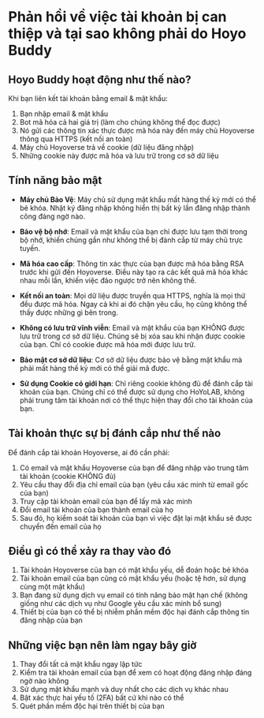 # Phản hồi về việc tài khoản bị can thiệp và tại sao không phải do Hoyo Buddy

## Hoyo Buddy hoạt động như thế nào?

Khi bạn liên kết tài khoản bằng email & mật khẩu:

1. Bạn nhập email & mật khẩu
2. Bot mã hóa cả hai giá trị (làm cho chúng không thể đọc được)
3. Nó gửi các thông tin xác thực được mã hóa này đến máy chủ Hoyoverse thông qua HTTPS (kết nối an toàn)
4. Máy chủ Hoyoverse trả về cookie (dữ liệu đăng nhập)
5. Những cookie này được mã hóa và lưu trữ trong cơ sở dữ liệu

## Tính năng bảo mật

- **Máy chủ Bảo Vệ**: Máy chủ sử dụng mật khẩu mất hàng thế kỷ mới có thể bẻ khóa. Nhật ký đăng nhập không hiển thị bất kỳ lần đăng nhập thành công đáng ngờ nào.

- **Bảo vệ bộ nhớ**: Email và mật khẩu của bạn chỉ được lưu tạm thời trong bộ nhớ, khiến chúng gần như không thể bị đánh cắp từ máy chủ trực tuyến.

- **Mã hóa cao cấp**: Thông tin xác thực của bạn được mã hóa bằng RSA trước khi gửi đến Hoyoverse. Điều này tạo ra các kết quả mã hóa khác nhau mỗi lần, khiến việc đảo ngược trở nên không thể.

- **Kết nối an toàn**: Mọi dữ liệu được truyền qua HTTPS, nghĩa là mọi thứ đều được mã hóa. Ngay cả khi ai đó chặn yêu cầu, họ cũng không thể thấy được những gì bên trong.

- **Không có lưu trữ vĩnh viễn**: Email và mật khẩu của bạn KHÔNG được lưu trữ trong cơ sở dữ liệu. Chúng sẽ bị xóa sau khi nhận được cookie của bạn. Chỉ có cookie được mã hóa mới được lưu trữ.

- **Bảo mật cơ sở dữ liệu**: Cơ sở dữ liệu được bảo vệ bằng mật khẩu mà phải mất hàng thế kỷ mới có thể giải mã được.

- **Sử dụng Cookie có giới hạn**: Chỉ riêng cookie không đủ để đánh cắp tài khoản của bạn. Chúng chỉ có thể được sử dụng cho HoYoLAB, không phải trung tâm tài khoản nơi có thể thực hiện thay đổi cho tài khoản của bạn.

## Tài khoản thực sự bị đánh cắp như thế nào

Để đánh cắp tài khoản Hoyoverse, ai đó cần phải:

1. Có email và mật khẩu Hoyoverse của bạn để đăng nhập vào trung tâm tài khoản (cookie KHÔNG đủ)
2. ​​Yêu cầu thay đổi địa chỉ email của bạn (yêu cầu xác minh từ email gốc của bạn)
3. Truy cập tài khoản email của bạn để lấy mã xác minh
4. Đổi email tài khoản của bạn thành email của họ
5. Sau đó, họ kiểm soát tài khoản của bạn vì việc đặt lại mật khẩu sẽ được chuyển đến email của họ

## Điều gì có thể xảy ra thay vào đó

1. Tài khoản Hoyoverse của bạn có mật khẩu yếu, dễ đoán hoặc bẻ khóa
2. Tài khoản email của bạn cũng có mật khẩu yếu (hoặc tệ hơn, sử dụng cùng một mật khẩu)
3. Bạn đang sử dụng dịch vụ email có tính năng bảo mật hạn chế (không giống như các dịch vụ như Google yêu cầu xác minh bổ sung)
4. Thiết bị của bạn có thể bị nhiễm phần mềm độc hại đánh cắp thông tin đăng nhập của bạn

## Những việc bạn nên làm ngay bây giờ

1. Thay đổi tất cả mật khẩu ngay lập tức
2. Kiểm tra tài khoản email của bạn để xem có hoạt động đăng nhập đáng ngờ nào không
3. Sử dụng mật khẩu mạnh và duy nhất cho các dịch vụ khác nhau
4. Bật xác thực hai yếu tố (2FA) bất cứ khi nào có thể
5. Quét phần mềm độc hại trên thiết bị của bạn
